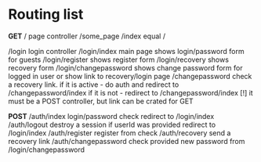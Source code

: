 # Routing list

**GET**
/                   page controller
/some_page
/index                    equal /

/login                    login controller
/login/index              main page
                          shows login/password form for guests
/login/register           shows register form
/login/recovery           shows recovery form
/login/changepassword     shows change password form for logged in user
                          or show link to recovery/login page
/changepassword           check a recovery link.
                          if it is active - do auth and redirect to /changepassword/index
                          if it is not - redirect to /changepassword/index 
                          [!] it must be a POST controller, but link can be crated for GET

**POST**
/auth/index     login/password check
                redirect to /login/index
/auth/logout    destroy a session if userId was provided
                redirect to /login/index
/auth/register  register from check
/auth/recovery  send a recovery link
/auth/changepassword  check provided new password from /login/changepassword